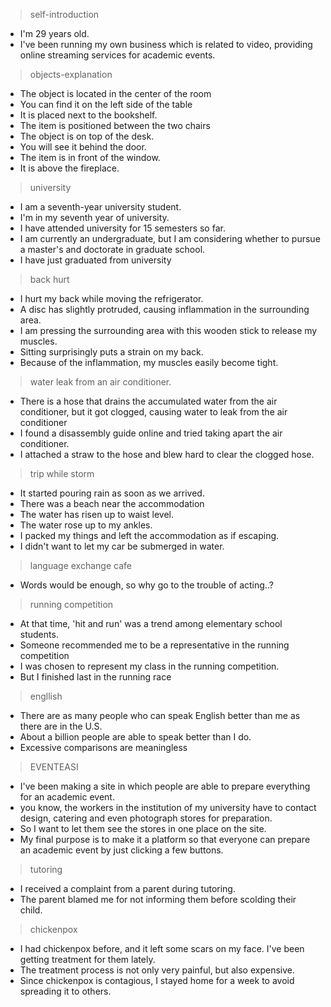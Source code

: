 > self-introduction
- I'm 29 years old.
- I've been running my own business which is related to video, providing online streaming services for academic events.

> objects-explanation
- The object is located in the center of the room
- You can find it on the left side of the table
- It is placed next to the bookshelf.
- The item is positioned between the two chairs
- The object is on top of the desk.
- You will see it behind the door.
- The item is in front of the window.
- It is above the fireplace.

> university
- I am a seventh-year university student.
- I'm in my seventh year of university.
- I have attended university for 15 semesters so far.
- I am currently an undergraduate, but I am considering whether to pursue a master's and doctorate in graduate school.
- I have just graduated from university

> back hurt
- I hurt my back while moving the refrigerator.
- A disc has slightly protruded, causing inflammation in the surrounding area.
- I am pressing the surrounding area with this wooden stick to release my muscles.
- Sitting surprisingly puts a strain on my back.
- Because of the inflammation, my muscles easily become tight.

> water leak from an air conditioner.
- There is a hose that drains the accumulated water from the air conditioner, but it got clogged, causing water to leak from the air conditioner
- I found a disassembly guide online and tried taking apart the air conditioner.
- I attached a straw to the hose and blew hard to clear the clogged hose.

> trip while storm
- It started pouring rain as soon as we arrived.
- There was a beach near the accommodation
- The water has risen up to waist level.
- The water rose up to my ankles.
- I packed my things and left the accommodation as if escaping.
- I didn't want to let my car be submerged in water.

> language exchange cafe
- Words would be enough, so why go to the trouble of acting..?

> running competition
- At that time, 'hit and run' was a trend among elementary school students.
- Someone recommended me to be a representative in the running competition
- I was chosen to represent my class in the running competition.
- But I finished last in the running race

> engllish
- There are as many people who can speak English better than me as there are in the U.S.
- About a billion people are able to speak better than I do.
- Excessive comparisons are meaningless

> EVENTEASI
- I've been making a site in which people are able to prepare everything for an academic event.
- you know, the workers in the institution of my university have to contact design, catering and even photograph stores for preparation.
- So I want to let them see the stores in one place on the site.
- My final purpose is to make it a platform so that everyone can prepare an academic event by just clicking a few buttons.

> tutoring
- I received a complaint from a parent during tutoring.
- The parent blamed me for not informing them before scolding their child.

> chickenpox
- I had chickenpox before, and it left some scars on my face. I've been getting treatment for them lately.
- The treatment process is not only very painful, but also expensive.
- Since chickenpox is contagious, I stayed home for a week to avoid spreading it to others.

